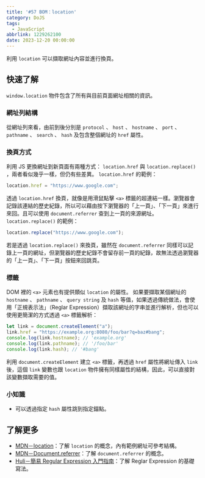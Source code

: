 ```yaml
---
title: '#57 BOM：location'
category: DoJS
tags:
  - JavaScript
abbrlink: 1229262100
date: 2023-12-20 00:00:00
---
```

利用 `location` 可以擷取網址內容並進行換頁。
<!--more-->
## 快速了解
 `window.location` 物件包含了所有與目前頁面網址相關的資訊。
### 網址列結構
從網址列來看，由前到後分別是 `protocol` 、 `host` 、 `hostname` 、 `port` 、 `pathname` 、 `search` 、 `hash` 及包含整個網址的 `href` 屬性。
### 換頁方式
利用 JS 更換網址到新頁面有兩種方式： `location.href` 與 `location.replace()` ，兩者看似幾乎一樣，但仍有些差異。
 `location.href` 的範例：
```jsx
location.href = "https://www.google.com";
```
透過 `location.href` 換頁，就像是用滑鼠點擊 `<a>` 標籤的超連結一樣。瀏覽器會記錄該連結的歷史紀錄，所以可以藉由按下瀏覽器的「上一頁」、「下一頁」來進行來回。且可以使用 `document.referrer` 查到上一頁的來源網址。
 `location.replace()` 的範例：
```jsx
location.replace("https://www.google.com");
```
若是透過 `location.replace()` 來換頁，雖然在 `document.referrer` 同樣可以記錄上一頁的網址，但瀏覽器的歷史紀錄不會留存前一頁的紀錄，故無法透過瀏覽器的「上一頁」、「下一頁」按鈕來回跳頁。
### <a> 標籤
DOM 裡的 `<a>` 元素也有提供類似 `location` 的屬性。
如果要擷取某個網址的 `hostname` 、 `pathname` 、 `query string` 及 `hash` 等值，如果透過傳統做法，會使用「正規表示法」（Reglar Expression）擷取該網址的字串並進行解析，但也可以使用更簡潔的方式透過 `<a>` 標籤解析：
```jsx
let link = document.createElement("a");
link.href = "https://example.org:8080/foo/bar?q=baz#bang";
console.log(link.hostname); // 'example.org'
console.log(link.pathname); // '/foo/bar'
console.log(link.hash); // '#bang'
```
利用 `document.createElement` 建立 `<a>` 標籤，再透過 `href` 屬性將網址傳入 `link` 後，這個 `link` 變數也跟 `location` 物件擁有同樣屬性的結構，因此，可以直接對該變數擷取需要的值。
### 小知識
- 可以透過指定 `hash` 屬性跳到指定錨點。
## 了解更多
- [MDN－location](https://developer.mozilla.org/en-US/docs/Web/API/Location)：了解 `location` 的概念，內有範例網址可參考結構。
- [MDN－Document.referrer](https://developer.mozilla.org/zh-CN/docs/Web/API/Document/referrer)：了解 `document.referrer` 的概念。
- [Huli－簡易 Regular Expression 入門指南](https://blog.huli.tw/2020/05/16/introduction-to-regular-expression/)：了解 Reglar Expression 的基礎寫法。